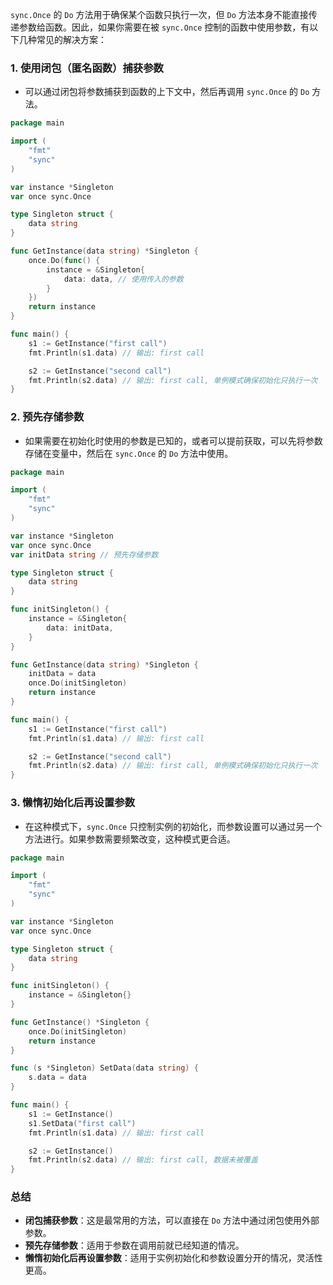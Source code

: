 `sync.Once` 的 `Do` 方法用于确保某个函数只执行一次，但 `Do` 方法本身不能直接传递参数给函数。因此，如果你需要在被 `sync.Once` 控制的函数中使用参数，有以下几种常见的解决方案：

### 1. **使用闭包（匿名函数）捕获参数**
   - 可以通过闭包将参数捕获到函数的上下文中，然后再调用 `sync.Once` 的 `Do` 方法。

```go
package main

import (
	"fmt"
	"sync"
)

var instance *Singleton
var once sync.Once

type Singleton struct {
	data string
}

func GetInstance(data string) *Singleton {
	once.Do(func() {
		instance = &Singleton{
			data: data, // 使用传入的参数
		}
	})
	return instance
}

func main() {
	s1 := GetInstance("first call")
	fmt.Println(s1.data) // 输出: first call

	s2 := GetInstance("second call")
	fmt.Println(s2.data) // 输出: first call, 单例模式确保初始化只执行一次
}
```

### 2. **预先存储参数**
   - 如果需要在初始化时使用的参数是已知的，或者可以提前获取，可以先将参数存储在变量中，然后在 `sync.Once` 的 `Do` 方法中使用。

```go
package main

import (
	"fmt"
	"sync"
)

var instance *Singleton
var once sync.Once
var initData string // 预先存储参数

type Singleton struct {
	data string
}

func initSingleton() {
	instance = &Singleton{
		data: initData,
	}
}

func GetInstance(data string) *Singleton {
	initData = data
	once.Do(initSingleton)
	return instance
}

func main() {
	s1 := GetInstance("first call")
	fmt.Println(s1.data) // 输出: first call

	s2 := GetInstance("second call")
	fmt.Println(s2.data) // 输出: first call, 单例模式确保初始化只执行一次
}
```

### 3. **懒惰初始化后再设置参数**
   - 在这种模式下，`sync.Once` 只控制实例的初始化，而参数设置可以通过另一个方法进行。如果参数需要频繁改变，这种模式更合适。

```go
package main

import (
	"fmt"
	"sync"
)

var instance *Singleton
var once sync.Once

type Singleton struct {
	data string
}

func initSingleton() {
	instance = &Singleton{}
}

func GetInstance() *Singleton {
	once.Do(initSingleton)
	return instance
}

func (s *Singleton) SetData(data string) {
	s.data = data
}

func main() {
	s1 := GetInstance()
	s1.SetData("first call")
	fmt.Println(s1.data) // 输出: first call

	s2 := GetInstance()
	fmt.Println(s2.data) // 输出: first call, 数据未被覆盖
}
```

### 总结

- **闭包捕获参数**：这是最常用的方法，可以直接在 `Do` 方法中通过闭包使用外部参数。
- **预先存储参数**：适用于参数在调用前就已经知道的情况。
- **懒惰初始化后再设置参数**：适用于实例初始化和参数设置分开的情况，灵活性更高。
